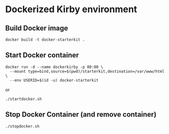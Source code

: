# Dockerized Kirby environment

## Build Docker image

```
docker build -t docker-starterkit .
```

## Start Docker container

```
docker run -d --name dockerkirby -p 80:80 \
  --mount type=bind,source=$(pwd)/starterkit,destination=/var/www/html \
  --env USERID=$(id -u) docker-starterkit
```

or

```
./startdocker.sh
```

## Stop Docker Container (and remove container)

```
./stopdocker.sh
```
